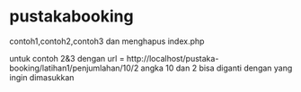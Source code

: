 # pustakabooking
contoh1,contoh2,contoh3 dan menghapus index.php

untuk contoh 2&3 dengan url = http://localhost/pustaka-booking/latihan1/penjumlahan/10/2
angka 10 dan 2 bisa diganti dengan yang ingin dimasukkan
